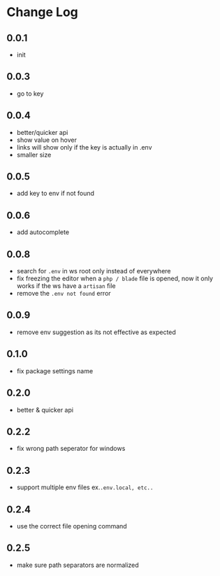 # Change Log

## 0.0.1

- init

## 0.0.3

- go to key

## 0.0.4

- better/quicker api
- show value on hover
- links will show only if the key is actually in .env
- smaller size

## 0.0.5

- add key to env if not found

## 0.0.6

- add autocomplete

## 0.0.8

- search for `.env` in ws root only instead of everywhere
- fix freezing the editor when a `php / blade` file is opened, now it only works if the ws have a `artisan` file
- remove the `.env not found` error

## 0.0.9

- remove env suggestion as its not effective as expected

## 0.1.0

- fix package settings name

## 0.2.0

- better & quicker api

## 0.2.2

- fix wrong path seperator for windows

## 0.2.3

- support multiple env files ex.`.env.local, etc..`

## 0.2.4

- use the correct file opening command

## 0.2.5

- make sure path separators are normalized
